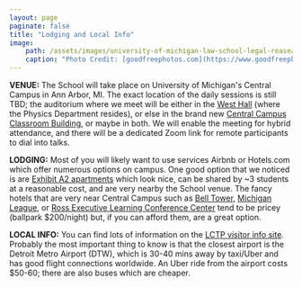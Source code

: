 ```yaml
---
layout: page
paginate: false
title: "Lodging and Local Info"
image:
    path: /assets/images/university-of-michigan-law-school-legal-reasearch-building-in-ann-arbor.jpg
    caption: "Photo Credit: [goodfreephotos.com](https://www.goodfreephotos.com/united-states/michigan/ann-arbor/university-of-michigan-law-school-legal-reasearch-building-in-ann-arbor.jpg.php)"
---
```


**VENUE:** The School will take place on University of Michigan's Central Campus in Ann Arbor, MI. The exact location of the daily sessions is still TBD; the auditorium where we meet will be either in the [West Hall](https://maps.studentlife.umich.edu/building/west-hall) (where the Physics Department resides), or else in the brand new [Central Campus Classroom Building](https://cccb.provost.umich.edu/), or maybe in both. We will enable the meeting for hybrid attendance, and there will be a dedicated Zoom link for remote participants to dial into talks.

**LODGING:** Most of you will likely want to use services Airbnb or Hotels.com which offer numerous options on campus. One good option that we noticed is are [Exhibit A2 apartments](https://exhibita2.com/) which look nice, can be shared by ~3 students at a reasonable cost, and are very nearby the School venue. The fancy hotels that are very near Central Campus such as [Bell Tower](https://belltowerhotel.com/), [Michigan League](https://inn.studentlife.umich.edu/rooms/), or [Ross Executive Learning Conference Center](https://www.acc-elandconferencecenter.com/rooms) tend to be pricey (ballpark $200/night) but, if you can afford them, are a great option. 

**LOCAL INFO:** You can find lots of information on the [LCTP visitor info site](https://lsa.umich.edu/lctp/visitor-information.html). Probably the most important thing to know is that the closest airport is the Detroit Metro Airport (DTW), which is 30-40 mins away by taxi/Uber and has good flight connections worldwide. An Uber ride from the airport costs $50-60; there are also buses which are cheaper.

